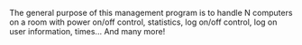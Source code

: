 The general purpose of this management program is to handle N computers on a room with power on/off control, statistics, log on/off control, log on user information, times... And many more!